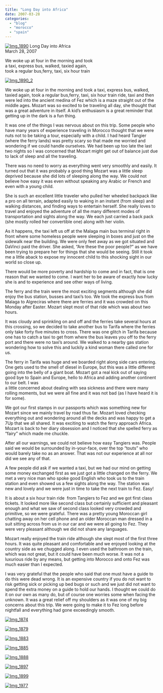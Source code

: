 ```yaml
---
title: "Long Day into Africa"
date: 2007-03-28
categories: 
  - "blog"
  - "morocco"
  - "spain"
---
```


 [![Img_1890](https://pub-ac94b3f306b24c0dba4238943c97f2e1.r2.dev/soultravelers3/images/2008/04/07/img_1890.png "Img_1890")](https://pub-ac94b3f306b24c0dba4238943c97f2e1.r2.dev/photos/uncategorized/2008/04/07/img_1890.png) Long Day into Africa  
March 28, 2007

We woke up at four in the morning and took  
a taxi, express bus, walked, taxied again,  
took a regular bus,ferry, taxi, six hour train  

<!--more-->

[![Img_1890_2](https://pub-ac94b3f306b24c0dba4238943c97f2e1.r2.dev/soultravelers3/images/2008/04/07/img_1890_2.png "Img_1890_2")](https://pub-ac94b3f306b24c0dba4238943c97f2e1.r2.dev/photos/uncategorized/2008/04/07/img_1890_2.png)

We woke up at four in the morning and took a taxi, express bus, walked, taxied again, took a regular bus,ferry, taxi, six hour train ride, taxi and then were led into the ancient medina of Fez which is a maze straight out of the middle ages. Mozart was so excited to be traveling all day, she thought that was a great adventure in itself. A kid’s enthusiasm is a great reminder that getting up in the dark is a fun thing.

It was one of the things I was nervous about on this trip. Some people who have many years of experience traveling in Morocco thought that we were nuts not to be taking a tour, especially with a child. I had heard Tangier (where the ferry lands) was pretty scary so that made me worried and wondering if we could handle ourselves. We had been up too late the last two nights so I was concerned that Mozart might get out of balance just due to lack of sleep and all the traveling.

There was no need to worry as everything went very smoothly and easily. It turned out that it was probably a good thing Mozart was a little sleep deprived because she did lots of sleeping along the way. We could not believe how easy it was even without speaking any Arabic or French and even with a young child.

She is such an excellent little traveler who pulled her wheeled backpack like a pro on all terrain, adapted easily to waking in an instant (from sleep) and walking distances, and finding ways to entertain herself. She really loves to travel and enjoyed the adventure of all the many different modes of transportation and sights along the way. We each just carried a back pack (she mostly rolled her convertible one) along with her violin.

As it happens, the taxi left us off at the Malaga main bus terminal right in front where some homeless people were sleeping in boxes and just on the sidewalk near the building. We were only feet away as we got situated and DaVinci paid the driver. She asked, “Are these the poor people?” as we have been trying to prepare her for things that she would be seeing. Still it took me a little aback to expose my innocent child to this shocking sight in our world so close up.

There would be more poverty and hardship to come and in fact, that is one reason that we wanted to come. I want her to be aware of exactly how lucky she is and to experience and see other ways of living.

The ferry and the train were the most exciting segments although she did enjoy the bus station, busses and taxi’s too. We took the express bus from Malaga to Algreciras where there are ferries and it was crowded on this Monday after Easter. Mozart slept most of that ride which was about two hours.

It was cloudy and sprinkling on and off and the ferries take several hours at this crossing, so we decided to take another bus to Tarifa where the ferries only take forty five minutes to cross. There was one glitch in Tarifa because one has to catch a taxi to get from where the bus leaves you off to the ferry port and there were no taxi’s around. We walked to a nearby gas station wondering how to solve this and luckily a kind woman there called one for us.

The ferry in Tarifa was huge and we boarded right along side cars entering. One gets used to the smell of diesel in Europe, but this was a little different going into the belly of a giant boat. Mozart got a real kick out of saying good bye to Spain and Europe, hello to Africa and adding another continent to our belt. I was  
a little concerned about dealing with sea sickness and there were many rolling moments, but we were all fine and it was not bad (as I have heard it is for some).

We got our first stamps in our passports which was something new for Mozart since we mainly travel by road thus far. Mozart loved checking everything out and wondering around all the decks and was happy to get a 7Up that we all shared. It was exciting to watch the ferry approach Africa. Mozart is back to her diary obsession and I noticed that she spelled ferry as “fairy” which made me chuckle.

After all our warnings, we could not believe how easy Tangiers was. People said we would be surrounded by in-your-face, over the top “touts” who would barely take no as an answer. That was not our experience at all nor did we see any of that.

A few people did ask if we wanted a taxi, but we had our mind on getting some money exchanged first as we just got a little changed on the ferry. We met a very nice man who spoke good English who took us to the train station and even showed us a few sights along the way. The station was new and lovely and we were just in time to take the next train to Fez. Easy!

It is about a six hour train ride  from Tangiers to Fez and we got first class tickets. It looked more like second class but certainly sufficient and pleasant enough and what we saw of second class looked very crowded and primitive, so we were grateful. There was a pretty young Moroccan girl chatting away on her cell phone and an older Moroccan man dressed in a suit sitting across from us in our car and we were all going to Fez. They were very pleasant although we did not share any languages.

Mozart really enjoyed the train ride although she slept most of the first three hours. It was quite pleasant and comfortable and we enjoyed looking at the country side as we chugged along. I even used the bathroom on the train, which was not great, but it could have been much worse. It was not a luxurious ride by any means, but getting into Morocco and onto Fez was much easier than I expected.

I was very grateful that the people who said that one must have a guide to do this were dead wrong. It is an expensive country if you do not want to risk getting sick or picking up bed bugs or such and we just did not want to spend the extra money on a guide to hold our hands. I thought we could do it on our own as many do, but of course one worries some when facing the unknown. It was a great relief off my shoulders as it was one of my big concerns about this trip. We were going to make it to Fez long before nightfall and everything had gone exceedingly smooth.

[![Img_1874](https://pub-ac94b3f306b24c0dba4238943c97f2e1.r2.dev/soultravelers3/images/2008/04/07/img_1874.png "Img_1874")](https://pub-ac94b3f306b24c0dba4238943c97f2e1.r2.dev/photos/uncategorized/2008/04/07/img_1874.png)

[![Img_1879](https://pub-ac94b3f306b24c0dba4238943c97f2e1.r2.dev/soultravelers3/images/2008/04/07/img_1879.png "Img_1879")](https://pub-ac94b3f306b24c0dba4238943c97f2e1.r2.dev/photos/uncategorized/2008/04/07/img_1879.png)

[![Img_1883](https://pub-ac94b3f306b24c0dba4238943c97f2e1.r2.dev/soultravelers3/images/2008/04/07/img_1883.png "Img_1883")](https://pub-ac94b3f306b24c0dba4238943c97f2e1.r2.dev/photos/uncategorized/2008/04/07/img_1883.png)

[![Img_1885](https://pub-ac94b3f306b24c0dba4238943c97f2e1.r2.dev/soultravelers3/images/2008/04/07/img_1885.png "Img_1885")](https://pub-ac94b3f306b24c0dba4238943c97f2e1.r2.dev/photos/uncategorized/2008/04/07/img_1885.png)

[![Img_1888](https://pub-ac94b3f306b24c0dba4238943c97f2e1.r2.dev/soultravelers3/images/2008/04/07/img_1888.png "Img_1888")](https://pub-ac94b3f306b24c0dba4238943c97f2e1.r2.dev/photos/uncategorized/2008/04/07/img_1888.png)

[![Img_1897](https://pub-ac94b3f306b24c0dba4238943c97f2e1.r2.dev/soultravelers3/images/2008/04/07/img_1897.png "Img_1897")](https://pub-ac94b3f306b24c0dba4238943c97f2e1.r2.dev/photos/uncategorized/2008/04/07/img_1897.png)

[![Img_1899](https://pub-ac94b3f306b24c0dba4238943c97f2e1.r2.dev/soultravelers3/images/2008/04/07/img_1899.png "Img_1899")](https://pub-ac94b3f306b24c0dba4238943c97f2e1.r2.dev/photos/uncategorized/2008/04/07/img_1899.png)

[![Img_1977](https://pub-ac94b3f306b24c0dba4238943c97f2e1.r2.dev/soultravelers3/images/2008/04/07/img_1977.png "Img_1977")](https://pub-ac94b3f306b24c0dba4238943c97f2e1.r2.dev/photos/uncategorized/2008/04/07/img_1977.png)
